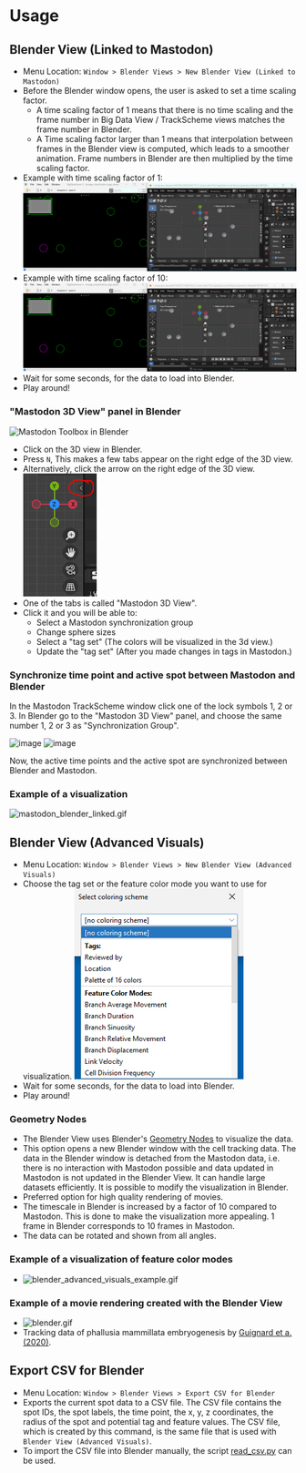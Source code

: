 # Usage

## Blender View (Linked to Mastodon)

* Menu Location: `Window > Blender Views > New Blender View (Linked to Mastodon)`
* Before the Blender window opens, the user is asked to set a time scaling factor.
  * A time scaling factor of 1 means that there is no time scaling and the frame number in Big Data View / TrackScheme
    views matches the frame number in Blender.
  * A Time scaling factor larger than 1 means that interpolation between frames in the Blender view is computed, which
    leads to a smoother animation. Frame numbers in Blender are then multiplied by the time scaling factor.
* Example with time scaling factor of 1: ![time_scaling_factor_1.gif](usage/time_scaling_factor_1.gif)
* Example with time scaling factor of 10: ![time_scaling_factor_10.gif](usage/time_scaling_factor_10.gif)
* Wait for some seconds, for the data to load into Blender.
* Play around!

### "Mastodon 3D View" panel in Blender

<img src="https://user-images.githubusercontent.com/24407711/203944663-f3b81845-ae51-4528-aa59-3fa5fb5aeef6.png" width="200px" alt="Mastodon Toolbox in Blender"/>

* Click on the 3D view in Blender.
* Press ```N```, This makes a few tabs appear on the right edge of the 3D view.
* Alternatively, click the arrow on the right edge of the 3D view. ![blender_arrow.png](usage/blender_arrow.png)
* One of the tabs is called "Mastodon 3D View".
* Click it and you will be able to:
    * Select a Mastodon synchronization group
    * Change sphere sizes
    * Select a "tag set" (The colors will be visualized in the 3d view.)
    * Update the "tag set" (After you made changes in tags in Mastodon.)

### Synchronize time point and active spot between Mastodon and Blender

In the Mastodon TrackScheme window click one of the lock symbols 1, 2 or 3.
In Blender go to the "Mastodon 3D View" panel, and choose the same number 1, 2 or 3 as "Synchronization Group".

![image](https://user-images.githubusercontent.com/24407711/203946393-b0ac8a2e-5457-4051-b0fe-8644c6d5ad65.png)
![image](https://user-images.githubusercontent.com/24407711/203945908-b26ace3f-21b4-407e-a204-a14bb5ac04ca.png)

Now, the active time points and the active spot are synchronized between Blender and Mastodon.

### Example of a visualization

![mastodon_blender_linked.gif](https://github.com/user-attachments/assets/1dbc0058-901e-43c7-8347-c568e8c0a156)

## Blender View (Advanced Visuals)

* Menu Location: `Window > Blender Views > New Blender View (Advanced Visuals)`
* Choose the tag set or the feature color mode you want to use for
  visualization. ![blender_advanced_visuals.png](usage/blender_advanced_visuals.png)
* Wait for some seconds, for the data to load into Blender.
* Play around!

### Geometry Nodes

* The Blender View uses
  Blender's [Geometry Nodes](https://docs.blender.org/manual/en/latest/modeling/geometry_nodes/introduction.html) to
  visualize the data.
* This option opens a new Blender window with the cell tracking data. The data in the Blender window is detached
  from the Mastodon data, i.e. there is no interaction with Mastodon possible and data updated in Mastodon is not
  updated in the Blender View. It can handle large datasets efficiently. It is possible to modify the visualization
  in Blender.
* Preferred option for high quality rendering of movies.
* The timescale in Blender is increased by a factor of 10 compared to Mastodon. This is done to make the visualization
  more appealing. 1 frame in Blender corresponds to 10 frames in Mastodon.
* The data can be rotated and shown from all angles.

### Example of a visualization of feature color modes

* ![blender_advanced_visuals_example.gif](https://github.com/user-attachments/assets/a581a8eb-3e35-4d9d-b4ee-d6568d1b1ade)

### Example of a movie rendering created with the Blender View

* ![blender.gif](about/blender.gif)
* Tracking data of phallusia mammillata embryogenesis
  by [Guignard et a. (2020)](https://doi.org/10.1126/science.aar5663).

## Export CSV for Blender

* Menu Location: `Window > Blender Views > Export CSV for Blender`
* Exports the current spot data to a CSV file. The CSV file contains the spot IDs, the spot labels, the time point, the
  x, y, z coordinates, the radius of the spot and potential tag and feature values. The CSV file, which is created by
  this command, is the same file that is used with `Blender View (Advanced Visuals)`.
* To import the CSV file into Blender manually, the script [read_csv.py](https://github.com/mastodon-sc/mastodon-blender-view/blob/master/src/main/resources/csv/read_csv.py) can be used.

